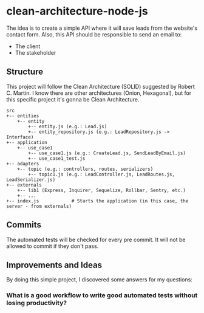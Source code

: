 # clean-architecture-node-js
The idea is to create a simple API where it will save leads from the website's contact form. Also, this API should be responsible to send an email to:

- The client
- The stakeholder

## Structure
This project will follow the Clean Architecture (SOLID) suggested by Robert C. Martin. I know there are other architectures (Onion, Hexagonal), but for this specific project it's gonna be Clean Architecture.

```
src
+-- entities
    +-- entity
        +-- entity.js (e.g.: Lead.js)
        +-- entity_repository.js (e.g.: LeadRepository.js -> Interface)
+-- application
    +-- use_case1
        +-- use_case1.js (e.g.: CreateLead.js, SendLeadByEmail.js)
        +-- use_case1_test.js
+-- adapters
    +-- topic (e.g.: controllers, routes, serializers)
        +-- topic1.js (e.g.: LeadController.js, LeadRoutes.js, LeadSerializer.js)
+-- externals
    +-- lib1 (Express, Inquirer, Sequelize, Rollbar, Sentry, etc.)
    +-- ...
+-- index.js            # Starts the application (in this case, the server - from externals)
```

## Commits
The automated tests will be checked for every pre commit. It will not be allowed to commit if they don't pass.

## Improvements and Ideas
By doing this simple project, I discovered some answers for my questions:

### What is a good workflow to write good automated tests without losing productivity?